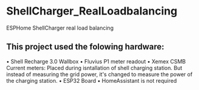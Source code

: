 # ShellCharger_RealLoadbalancing
ESPHome ShellCharger real load balancing

## This project used the folowing hardware:
• Shell Recharge 3.0 Wallbox
• Fluvius P1 meter readout
• Xemex CSMB Current meters:
  Placed during isntallation of shell charging station. But instead of measuring the grid power, it's changed to measure the power of the charging station.
• ESP32 Board
• HomeAssistant is not required
